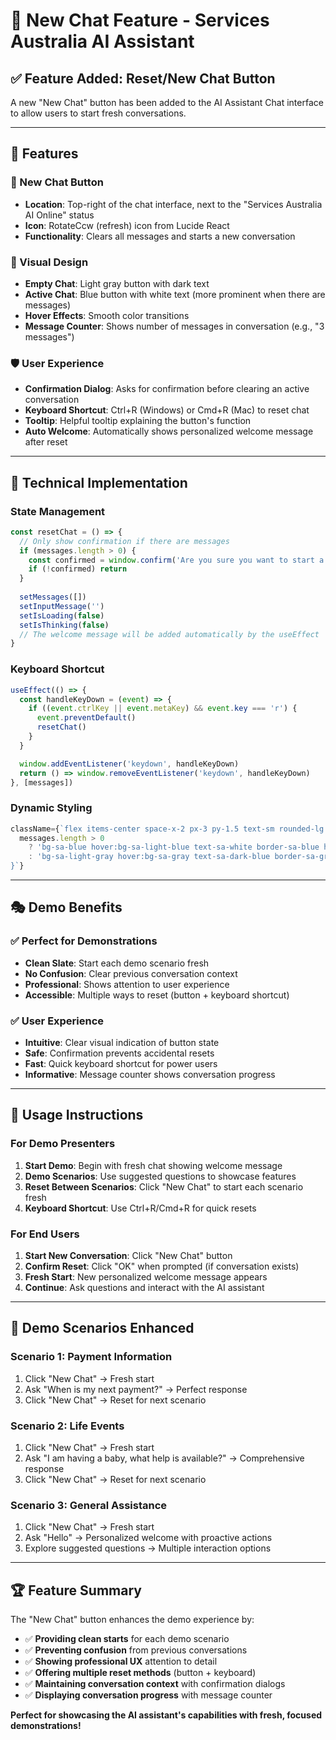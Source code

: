 # 🔄 **New Chat Feature - Services Australia AI Assistant**

## ✅ **Feature Added: Reset/New Chat Button**

A new "New Chat" button has been added to the AI Assistant Chat interface to allow users to start fresh conversations.

---

## 🎯 **Features**

### **🔄 New Chat Button**
- **Location**: Top-right of the chat interface, next to the "Services Australia AI Online" status
- **Icon**: RotateCcw (refresh) icon from Lucide React
- **Functionality**: Clears all messages and starts a new conversation

### **🎨 Visual Design**
- **Empty Chat**: Light gray button with dark text
- **Active Chat**: Blue button with white text (more prominent when there are messages)
- **Hover Effects**: Smooth color transitions
- **Message Counter**: Shows number of messages in conversation (e.g., "3 messages")

### **🛡️ User Experience**
- **Confirmation Dialog**: Asks for confirmation before clearing an active conversation
- **Keyboard Shortcut**: Ctrl+R (Windows) or Cmd+R (Mac) to reset chat
- **Tooltip**: Helpful tooltip explaining the button's function
- **Auto Welcome**: Automatically shows personalized welcome message after reset

---

## 🔧 **Technical Implementation**

### **State Management**
```javascript
const resetChat = () => {
  // Only show confirmation if there are messages
  if (messages.length > 0) {
    const confirmed = window.confirm('Are you sure you want to start a new chat? This will clear your current conversation.')
    if (!confirmed) return
  }
  
  setMessages([])
  setInputMessage('')
  setIsLoading(false)
  setIsThinking(false)
  // The welcome message will be added automatically by the useEffect
}
```

### **Keyboard Shortcut**
```javascript
useEffect(() => {
  const handleKeyDown = (event) => {
    if ((event.ctrlKey || event.metaKey) && event.key === 'r') {
      event.preventDefault()
      resetChat()
    }
  }

  window.addEventListener('keydown', handleKeyDown)
  return () => window.removeEventListener('keydown', handleKeyDown)
}, [messages])
```

### **Dynamic Styling**
```javascript
className={`flex items-center space-x-2 px-3 py-1.5 text-sm rounded-lg transition-colors duration-200 border ${
  messages.length > 0 
    ? 'bg-sa-blue hover:bg-sa-light-blue text-sa-white border-sa-blue hover:border-sa-light-blue' 
    : 'bg-sa-light-gray hover:bg-sa-gray text-sa-dark-blue border-sa-gray hover:border-sa-dark-blue'
}`}
```

---

## 🎭 **Demo Benefits**

### **✅ Perfect for Demonstrations**
- **Clean Slate**: Start each demo scenario fresh
- **No Confusion**: Clear previous conversation context
- **Professional**: Shows attention to user experience
- **Accessible**: Multiple ways to reset (button + keyboard shortcut)

### **✅ User Experience**
- **Intuitive**: Clear visual indication of button state
- **Safe**: Confirmation prevents accidental resets
- **Fast**: Quick keyboard shortcut for power users
- **Informative**: Message counter shows conversation progress

---

## 🚀 **Usage Instructions**

### **For Demo Presenters**
1. **Start Demo**: Begin with fresh chat showing welcome message
2. **Demo Scenarios**: Use suggested questions to showcase features
3. **Reset Between Scenarios**: Click "New Chat" to start each scenario fresh
4. **Keyboard Shortcut**: Use Ctrl+R/Cmd+R for quick resets

### **For End Users**
1. **Start New Conversation**: Click "New Chat" button
2. **Confirm Reset**: Click "OK" when prompted (if conversation exists)
3. **Fresh Start**: New personalized welcome message appears
4. **Continue**: Ask questions and interact with the AI assistant

---

## 🎯 **Demo Scenarios Enhanced**

### **Scenario 1: Payment Information**
1. Click "New Chat" → Fresh start
2. Ask "When is my next payment?" → Perfect response
3. Click "New Chat" → Reset for next scenario

### **Scenario 2: Life Events**
1. Click "New Chat" → Fresh start
2. Ask "I am having a baby, what help is available?" → Comprehensive response
3. Click "New Chat" → Reset for next scenario

### **Scenario 3: General Assistance**
1. Click "New Chat" → Fresh start
2. Ask "Hello" → Personalized welcome with proactive actions
3. Explore suggested questions → Multiple interaction options

---

## 🏆 **Feature Summary**

The "New Chat" button enhances the demo experience by:
- ✅ **Providing clean starts** for each demo scenario
- ✅ **Preventing confusion** from previous conversations
- ✅ **Showing professional UX** attention to detail
- ✅ **Offering multiple reset methods** (button + keyboard)
- ✅ **Maintaining conversation context** with confirmation dialogs
- ✅ **Displaying conversation progress** with message counter

**Perfect for showcasing the AI assistant's capabilities with fresh, focused demonstrations!**
